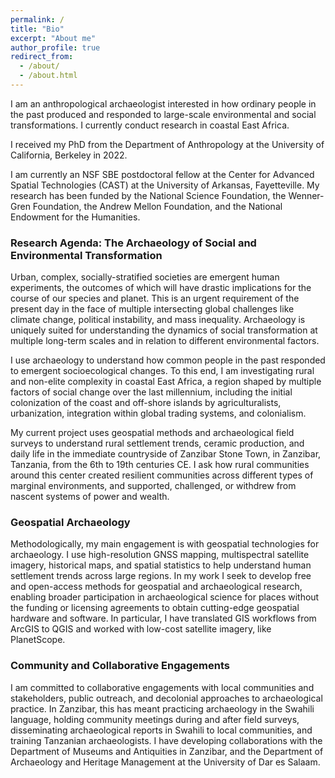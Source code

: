 ```yaml
---
permalink: /
title: "Bio"
excerpt: "About me"
author_profile: true
redirect_from: 
  - /about/
  - /about.html
---
```


I am an anthropological archaeologist interested in how ordinary people in the past produced and responded to large-scale environmental and social transformations. I currently conduct research in coastal East Africa.

I received my PhD from the Department of Anthropology at the University of California, Berkeley in 2022. 

I am currently an NSF SBE postdoctoral fellow at the Center for Advanced Spatial Technologies (CAST) at the University of Arkansas, Fayetteville. My research has been funded by the National Science Foundation, the Wenner-Gren Foundation, the Andrew Mellon Foundation, and the National Endowment for the Humanities.

### Research Agenda: The Archaeology of Social and Environmental Transformation
Urban, complex, socially-stratified societies are emergent human experiments, the outcomes of which will have drastic implications for the course of our species and planet. This is an urgent requirement of the present day in the face of multiple intersecting global challenges like climate change, political instability, and mass inequality. Archaeology is uniquely suited for understanding the dynamics of social transformation at multiple long-term scales and in relation to different environmental factors. 

I use archaeology to understand how common people in the past responded to emergent socioecological changes. To this end, I am investigating rural and non-elite complexity in coastal East Africa, a region shaped by multiple factors of social change over the last millennium, including the initial colonization of the coast and off-shore islands by agriculturalists, urbanization, integration within global trading systems, and colonialism. 

My current project uses geospatial methods and archaeological field surveys to understand rural settlement trends, ceramic production, and daily life in the immediate countryside of Zanzibar Stone Town, in Zanzibar, Tanzania, from the 6th to 19th centuries CE. I ask how rural communities around this center created resilient communities across different types of marginal environments, and supported, challenged, or withdrew from nascent systems of power and wealth.

### Geospatial Archaeology
Methodologically, my main engagement is with geospatial technologies for archaeology. I use high-resolution GNSS mapping, multispectral satellite imagery, historical maps, and spatial statistics to help understand human settlement trends across large regions. In my work I seek to develop free and open-access methods for geospatial and archaeological research, enabling broader participation in archaeological science for places without the funding or licensing agreements to obtain cutting-edge geospatial hardware and software. In particular, I have translated GIS workflows from ArcGIS to QGIS and worked with low-cost satellite imagery, like PlanetScope.

### Community and Collaborative Engagements
I am committed to collaborative engagements with local communities and stakeholders, public outreach, and decolonial approaches to archaeological practice. In Zanzibar, this has meant practicing archaeology in the Swahili language, holding community meetings during and after field surveys, disseminating archaeological reports in Swahili to local communities, and training Tanzanian archaeologists. I have developing collaborations with the Department of Museums and Antiquities in Zanzibar, and the Department of Archaeology and Heritage Management at the University of Dar es Salaam.


